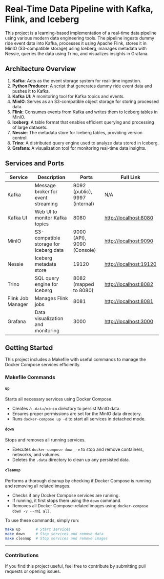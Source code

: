 # Real-Time Data Pipeline with Kafka, Flink, and Iceberg

This project is a learning-based implementation of a real-time data pipeline using various modern data engineering tools. The pipeline ingests dummy ride event data into Kafka, processes it using Apache Flink, stores it in MinIO (S3-compatible storage) using Iceberg, manages metadata with Nessie, queries the data using Trino, and visualizes insights in Grafana.

## Architecture Overview

1. **Kafka**: Acts as the event storage system for real-time ingestion.
2. **Python Producer**: A script that generates dummy ride event data and pushes it to Kafka.
3. **Kafka UI**: A monitoring tool for Kafka topics and events.
4. **MinIO**: Serves as an S3-compatible object storage for storing processed data.
5. **Flink**: Consumes events from Kafka and writes them to Iceberg tables in MinIO.
6. **Iceberg**: A table format that enables efficient querying and processing of large datasets.
7. **Nessie**: The metadata store for Iceberg tables, providing version control.
8. **Trino**: A distributed query engine used to analyze data stored in Iceberg.
9. **Grafana**: A visualization tool for monitoring real-time data insights.

## Services and Ports

| Service       | Description                                 | Ports | Full Link |
|--------------|---------------------------------------------|--------|------------|
| Kafka        | Message broker for event streaming         | 9092 (public), 9997 (internal) | N/A |
| Kafka UI     | Web UI to monitor Kafka topics            | 8080 | [http://localhost:8080](http://localhost:8080) |
| MinIO        | S3-compatible storage for Iceberg data    | 9000 (API), 9090 (Console) | [http://localhost:9090](http://localhost:9090) |
| Nessie       | Iceberg metadata store                    | 19120 | [http://localhost:19120](http://localhost:19120) |
| Trino        | SQL query engine for Iceberg              | 8082 (mapped to 8080) | [http://localhost:8082](http://localhost:8082) |
| Flink Job Manager | Manages Flink jobs                  | 8081 | [http://localhost:8081](http://localhost:8081) |
| Grafana      | Data visualization and monitoring         | 3000 | [http://localhost:3000](http://localhost:3000) |

## Getting Started

This project includes a Makefile with useful commands to manage the Docker Compose services efficiently.

### Makefile Commands

#### `up`
Starts all necessary services using Docker Compose.
- Creates a `.data/minio` directory to persist MinIO data.
- Ensures proper permissions are set for the MinIO data directory.
- Runs `docker-compose up -d` to start all services in detached mode.

#### `down`
Stops and removes all running services.
- Executes `docker-compose down -v` to stop and remove containers, networks, and volumes.
- Deletes the `.data` directory to clean up any persisted data.

#### `cleanup`
Performs a thorough cleanup by checking if Docker Compose is running and removing all related images.
- Checks if any Docker Compose services are running.
- If running, it first stops them using the `down` command.
- Removes all Docker Compose-related images using `docker-compose down -v --rmi all`.

To use these commands, simply run:
```bash
make up       # Start services
make down     # Stop services and remove data
make cleanup  # Stop services and remove images
```

---

### Contributions
If you find this project useful, feel free to contribute by submitting pull requests or opening issues.


